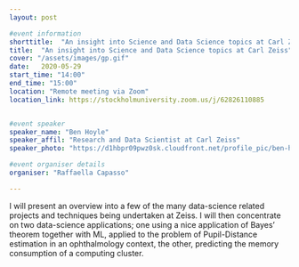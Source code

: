 ```yaml
---
layout: post

#event information
shorttitle:  "An insight into Science and Data Science topics at Carl Zeiss"
title:  "An insight into Science and Data Science topics at Carl Zeiss"
cover: "/assets/images/gp.gif"
date:   2020-05-29
start_time: "14:00"
end_time: "15:00"
location: "Remote meeting via Zoom"
location_link: https://stockholmuniversity.zoom.us/j/62826110885


#event speaker
speaker_name: "Ben Hoyle"
speaker_affil: "Research and Data Scientist at Carl Zeiss"
speaker_photo: "https://d1hbpr09pwz0sk.cloudfront.net/profile_pic/ben-hoyle-ce9a9344"

#event organiser details
organiser: "Raffaella Capasso"

---
```

I will present an overview into a few of the many data-science related projects and techniques being undertaken at Zeiss. 
I will then concentrate on two data-science applications; one using a nice application of Bayes’ theorem together with ML, applied to the problem 
of Pupil-Distance estimation in an ophthalmology context, the other, predicting the memory consumption of a computing cluster.
